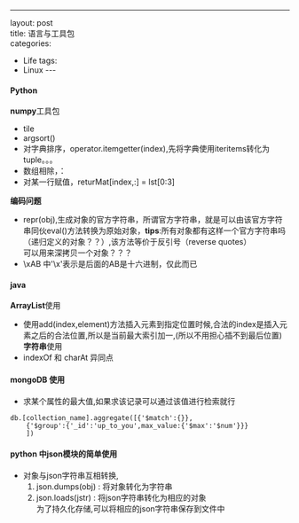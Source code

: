 ---
layout: post  
title: 语言与工具包  
categories: 
- Life
tags:
- Linux ---

#### Python  
**numpy**工具包  
- tile  
- argsort()
- 对字典排序，operator.itemgetter(index),先将字典使用iteritems转化为tuple。。。
- 数组相除，：
- 对某一行赋值，returMat[index,:] = lst[0:3]  

**编码问题**  
- repr(obj),生成对象的官方字符串，所谓官方字符串，就是可以由该官方字符串同伙eval()方法转换为原始对象，**tips**:所有对象都有这样一个官方字符串吗（递归定义的对象？？）,该方法等价于反引号（reverse quotes）  
  可以用来深拷贝一个对象？？？
- \xAB 中'\x'表示是后面的AB是十六进制，仅此而已

#### java
**ArrayList**使用  
- 使用add(index,element)方法插入元素到指定位置时候,合法的index是插入元素之后的合法位置,所以是当前最大索引加一,(所以不用担心插不到最后位置)  
**字符串**使用  
- indexOf 和 charAt 异同点

#### mongoDB 使用
- 求某个属性的最大值,如果求该记录可以通过该值进行检索就行  
```
db.[collection_name].aggregate([{'$match':{}},
    {'$group':{'_id':'up_to_you',max_value:{'$max':'$num'}}}
    ])
```

#### python 中json模块的简单使用
- 对象与json字符串互相转换,  
    1. json.dumps(obj) : 将对象转化为字符串  
    2. json.loads(jstr) : 将json字符串转化为相应的对象  
    为了持久化存储,可以将相应的json字符串保存到文件中  
